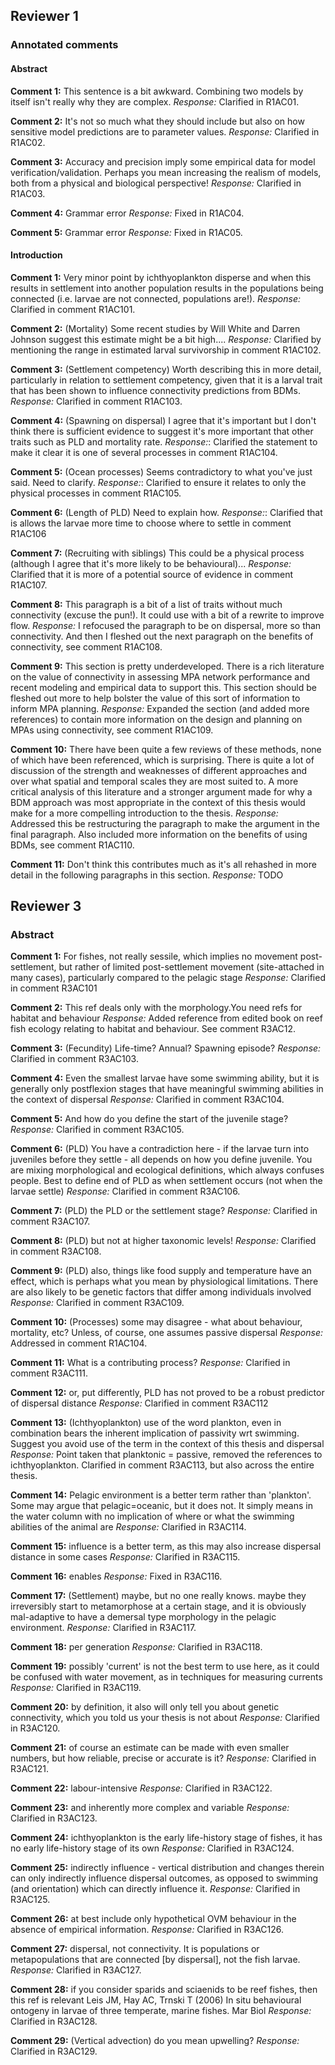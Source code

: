 ## Reviewer 1

### Annotated comments

#### Abstract

**Comment 1:** This sentence is a bit awkward. Combining two models by itself isn't really why they are complex.
*Response:* Clarified in R1AC01.

**Comment 2:** It's not so much what they should include but also on how sensitive model predictions are to parameter values.
*Response:* Clarified in R1AC02.

**Comment 3:** Accuracy and precision imply some empirical data for model verification/validation. Perhaps you mean increasing the realism of models, both from a physical and biological perspective!
*Response:* Clarified in R1AC03.

**Comment 4:** Grammar error
*Response:* Fixed in R1AC04.

**Comment 5:** Grammar error
*Response:* Fixed in R1AC05.

#### Introduction

**Comment 1:** Very minor point by ichthyoplankton disperse and when this results in settlement into another population results in the populations being connected (i.e. larvae are not connected, populations are!).
*Response:* Clarified in comment R1AC101.

**Comment 2:** (Mortality) Some recent studies by Will White and Darren Johnson suggest this estimate might be a bit high....
*Response:* Clarified by mentioning the range in estimated larval survivorship in comment R1AC102.

**Comment 3:** (Settlement competency) Worth describing this in more detail, particularly in relation to settlement competency, given that it is a larval trait that has been shown to influence connectivity predictions from BDMs.
*Response:* Clarified in comment R1AC103.

**Comment 4:** (Spawning on dispersal) I agree that it's important but I don't think there is sufficient evidence to suggest it's more important that other traits such as PLD and mortality rate.
*Response:*: Clarified the statement to make it clear it is one of several processes in comment R1AC104.

**Comment 5:** (Ocean processes) Seems contradictory to what you've just said. Need to clarify.
*Response:*: Clarified to ensure it relates to only the physical processes in comment R1AC105.

**Comment 6:** (Length of PLD) Need to explain how.
*Response:*: Clarified that is allows the larvae more time to choose where to settle in comment R1AC106

**Comment 7:** (Recruiting with siblings) This could be a physical process (although I agree that it's more likely to be behavioural)...
*Response:* Clarified that it is more of a potential source of evidence in comment R1AC107.

**Comment 8:** This paragraph is a bit of a list of traits without much connectivity (excuse the pun!). It could use with a bit of a rewrite to improve flow.
*Response:* I refocused the paragraph to be on dispersal, more so than connectivity. And then I fleshed out the next paragraph on the benefits of connectivity, see comment R1AC108.

**Comment 9:** This section is pretty underdeveloped. There is a rich literature on the value of connectivity in assessing MPA network performance and recent modeling and empirical data to support this. This section should be fleshed out more to help bolster the value of this sort of information to inform MPA planning.
*Response:* Expanded the section (and added more references) to contain more information on the design and planning on MPAs using connectivity, see comment R1AC109.

**Comment 10:** There have been quite a few reviews of these methods, none of which have been referenced, which is surprising. There is quite a lot of discussion of the strength and weaknesses of different approaches and over what spatial and temporal scales they are most suited to. A more critical analysis of this literature and a stronger argument made for why a BDM approach was most appropriate in the context of this thesis would make for a more compelling introduction to the thesis.
*Response:* Addressed this be restructuring the paragraph to make the argument in the final paragraph. Also included more information on the benefits of using BDMs, see comment R1AC110.

**Comment 11:** Don't think this contributes much as it's all rehashed in more detail in the following paragraphs in this section.
*Response:* TODO



## Reviewer 3

### Abstract

**Comment 1:** For fishes, not really sessile, which implies no movement post-settlement, but rather of limited post-settlement movement (site-attached in many cases), particularly compared to the pelagic stage
*Response:* Clarified in comment R3AC101

**Comment 2:** This ref deals only with the morphology.You need refs for habitat and behaviour
*Response:* Added reference from edited book on reef fish ecology relating to habitat and behaviour. See comment R3AC12.

**Comment 3:** (Fecundity) Life-time? Annual? Spawning episode?
*Response:* Clarified in comment R3AC103.

**Comment 4:** Even the smallest larvae have some swimming ability, but it is generally only postflexion stages that have meaningful swimming abilities in the context of dispersal
*Response:* Clarified in comment R3AC104.

**Comment 5:** And how do you define the start of the juvenile stage?
*Response:* Clarified in comment R3AC105.

**Comment 6:** (PLD) You have a contradiction here - if the larvae turn into juveniles before they settle - all depends on how you define juvenile.  You are mixing morphological and ecological definitions, which always confuses people.  Best to define end of PLD as when settlement occurs (not when the larvae settle)
*Response:* Clarified in comment R3AC106.

**Comment 7:** (PLD) the PLD or the settlement stage?
*Response:* Clarified in comment R3AC107.

**Comment 8:** (PLD) but not at higher taxonomic levels!
*Response:* Clarified in comment R3AC108.

**Comment 9:** (PLD) also, things like food supply and temperature have an effect, which is perhaps what you mean by physiological limitations.  There are also likely to be genetic factors that differ among individuals involved
*Response:* Clarified in comment R3AC109.

**Comment 10:** (Processes) some may disagree - what about behaviour, mortality, etc?  Unless, of course, one assumes passive dispersal
*Response:* Addressed in comment R1AC104.

**Comment 11:** What is a contributing process?
*Response:* Clarified in comment R3AC111.

**Comment 12:** or, put differently, PLD has not proved to be a robust predictor of dispersal distance
*Response:* Clarified in comment R3AC112

**Comment 13:** (Ichthyoplankton) use of the word plankton, even in combination bears the inherent implication of passivity wrt swimming.  Suggest you avoid use of the term in the context of this thesis and dispersal
*Response:* Point taken that planktonic = passive, removed the references to ichthyoplankton. Clarified in comment R3AC113, but also across the entire thesis.

**Comment 14:** Pelagic environment is a better term rather than 'plankton'.  Some may argue that pelagic=oceanic, but it does not.  It simply means in the water column with no implication of where or what the swimming abilities of the animal are
*Response:* Clarified in R3AC114.

**Comment 15:** influence is a better term, as this may also increase dispersal distance in some cases
*Response:* Clarified in R3AC115.

**Comment 16:** enables
*Response:* Fixed in R3AC116.

**Comment 17:** (Settlement) maybe, but  no one really knows.  maybe they irreversibly start to metamorphose at a certain stage, and it is obviously mal-adaptive to have a demersal type morphology in the pelagic environment.
*Response:* Clarified in R3AC117.

**Comment 18:** per generation
*Response:* Clarified in R3AC118.

**Comment 19:** possibly 'current' is not the best term to use here, as it could be confused with water movement, as in techniques for measuring currents
*Response:* Clarified in R3AC119.

**Comment 20:** by definition, it also will only tell you about genetic connectivity, which you told us your thesis is not about
*Response:* Clarified in R3AC120.

**Comment 21:** of course an estimate can be made with even smaller numbers, but how reliable, precise or accurate is it?
*Response:* Clarified in R3AC121.

**Comment 22:** labour-intensive
*Response:* Clarified in R3AC122.

**Comment 23:** and inherently more complex and variable
*Response:* Clarified in R3AC123.

**Comment 24:** ichthyoplankton is the early life-history stage of fishes, it has no early life-history stage of its own
*Response:* Clarified in R3AC124.

**Comment 25:** indirectly influence - vertical distribution and changes therein can only indirectly influence dispersal outcomes, as opposed to swimming (and orientation) which can directly influence it.
*Response:* Clarified in R3AC125.

**Comment 26:** at best include only hypothetical OVM behaviour in the absence of empirical information.
*Response:* Clarified in R3AC126.

**Comment 27:** dispersal, not connectivity. It is populations or metapopulations that are connected [by dispersal], not the fish larvae. 
*Response:* Clarified in R3AC127.

**Comment 28:** if you consider sparids and sciaenids to be reef fishes, then  this ref is relevant
Leis JM, Hay AC, Trnski T (2006) In situ behavioural ontogeny in larvae of three temperate, marine fishes. Mar Biol
*Response:* Clarified in R3AC128.

**Comment 29:** (Vertical advection) do you mean upwelling?
*Response:* Clarified in R3AC129.

